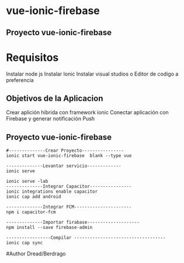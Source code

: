 # vue-ionic-firebase


## Proyecto vue-ionic-firebase
# Requisitos
Instalar node js
Instalar Ionic 
Instalar visual studios o Editor de codigo a preferencia 

## Objetivos de la Aplicacion
Crear aplición híbrida con framework ionic
Conectar aplicación con Firebase y generar notificación Push

## Proyecto vue-ionic-firebase

````
#--------------Crear Proyecto----------------
ionic start vue-ionic-firebase  blank --type vue
````
````
--------------Levantar servicio-------------
ionic serve 
````
````
ionic serve -lab
--------------Integrar Capacitor----------------
ionic integrations enable capacitor 
ionic cap add android
````
````
--------------Integrar FCM----------------------
npm i capacitor-fcm
````
````
--------------Importar firabase--------------------
npm install --save firebase-admin
````
````
-----------------Compilar -----------------------------------
ionic cap sync

````

#Author
Dread/Berdrago



